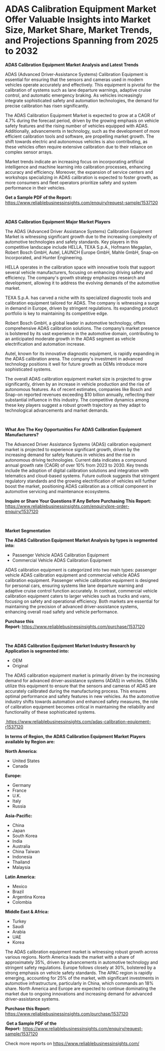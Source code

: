 <p><h1>ADAS Calibration Equipment Market Offer Valuable Insights into Market Size, Market Share, Market Trends, and Projections Spanning from 2025 to 2032</h1></p><p><strong>ADAS Calibration Equipment Market Analysis and Latest Trends</strong></p>
<p><p>ADAS (Advanced Driver-Assistance Systems) Calibration Equipment is essential for ensuring that the sensors and cameras used in modern vehicles operate accurately and effectively. This equipment is pivotal for the calibration of systems such as lane departure warnings, adaptive cruise control, and automatic emergency braking. As vehicles increasingly integrate sophisticated safety and automation technologies, the demand for precise calibration has risen significantly.</p><p>The ADAS Calibration Equipment Market is expected to grow at a CAGR of 4.7% during the forecast period, driven by the growing emphasis on vehicle safety features and the rising number of vehicles equipped with ADAS. Additionally, advancements in technology, such as the development of more efficient calibration tools and software, are propelling market growth. The shift towards electric and autonomous vehicles is also contributing, as these vehicles often require extensive calibration due to their reliance on complex sensor arrays.</p><p>Market trends indicate an increasing focus on incorporating artificial intelligence and machine learning into calibration processes, enhancing accuracy and efficiency. Moreover, the expansion of service centers and workshops specializing in ADAS calibration is expected to foster growth, as more consumers and fleet operators prioritize safety and system performance in their vehicles.</p></p>
<p><strong>Get a Sample PDF of the Report:&nbsp;</strong> <a href="https://www.reliablebusinessinsights.com/enquiry/request-sample/1537120?utm_campaign=2317&utm_medium=2&utm_source=Github&utm_content=ia&utm_term=17022025&utm_id=adas-calibration-equipment">https://www.reliablebusinessinsights.com/enquiry/request-sample/1537120</a></p>
<p>&nbsp;</p>
<p><strong>ADAS Calibration Equipment Major Market Players</strong></p>
<p><p>The ADAS (Advanced Driver Assistance Systems) Calibration Equipment Market is witnessing significant growth due to the increasing complexity of automotive technologies and safety standards. Key players in this competitive landscape include HELLA, TEXA S.p.A., Hofmann Megaplan, Robert Bosch GmbH, Autel, LAUNCH Europe GmbH, Mahle GmbH, Snap-on Incorporated, and Hunter Engineering.</p><p>HELLA operates in the calibration space with innovative tools that support several vehicle manufacturers, focusing on enhancing driving safety and efficiency. The company's growth strategy emphasizes research and development, allowing it to address the evolving demands of the automotive market.</p><p>TEXA S.p.A. has carved a niche with its specialized diagnostic tools and calibration equipment tailored for ADAS. The company is witnessing a surge in demand in Europe, driven by stringent regulations. Its expanding product portfolio is key to maintaining its competitive edge.</p><p>Robert Bosch GmbH, a global leader in automotive technology, offers comprehensive ADAS calibration solutions. The company’s market presence is bolstered by its vast experience in the automotive domain, contributing to an anticipated moderate growth in the ADAS segment as vehicle electrification and automation increase.</p><p>Autel, known for its innovative diagnostic equipment, is rapidly expanding in the ADAS calibration arena. The company's investment in advanced technology positions it well for future growth as OEMs introduce more sophisticated systems.</p><p>The overall ADAS calibration equipment market size is projected to grow significantly, driven by an increase in vehicle production and the rise of autonomous features. As of recent estimates, companies like Bosch and Snap-on reported revenues exceeding $10 billion annually, reflecting their substantial influence in this industry. The competitive dynamics among these key players suggest a robust growth trajectory as they adapt to technological advancements and market demands.</p></p>
<p>&nbsp;</p>
<p><strong>What Are The Key Opportunities For ADAS Calibration Equipment Manufacturers?</strong></p>
<p><p>The Advanced Driver Assistance Systems (ADAS) calibration equipment market is projected to experience significant growth, driven by the increasing demand for safety features in vehicles and the rise in autonomous driving technologies. Current data indicates a compound annual growth rate (CAGR) of over 10% from 2023 to 2030. Key trends include the adoption of digital calibration solutions and integration with telematics and cloud-based systems. Future outlook suggests that stringent regulatory standards and the growing electrification of vehicles will further boost the market, positioning ADAS calibration as a critical component in automotive servicing and maintenance ecosystems.</p></p>
<p><strong>Inquire or Share Your Questions If Any Before Purchasing This Report:</strong> <a href="https://www.reliablebusinessinsights.com/enquiry/pre-order-enquiry/1537120?utm_campaign=2317&utm_medium=2&utm_source=Github&utm_content=ia&utm_term=17022025&utm_id=adas-calibration-equipment">https://www.reliablebusinessinsights.com/enquiry/pre-order-enquiry/1537120</a></p>
<p>&nbsp;</p>
<p><strong>Market Segmentation</strong></p>
<p><strong>The ADAS Calibration Equipment Market Analysis by types is segmented into:</strong></p>
<p><ul><li>Passenger Vehicle ADAS Calibration Equipment</li><li>Commercial Vehicle ADAS Calibration Equipment</li></ul></p>
<p><p>ADAS calibration equipment is categorized into two main types: passenger vehicle ADAS calibration equipment and commercial vehicle ADAS calibration equipment. Passenger vehicle calibration equipment is designed for personal cars, ensuring systems like lane departure warning and adaptive cruise control function accurately. In contrast, commercial vehicle calibration equipment caters to larger vehicles such as trucks and vans, focusing on safety and operational efficiency. Both markets are essential for maintaining the precision of advanced driver-assistance systems, enhancing overall road safety and vehicle performance.</p></p>
<p><strong>Purchase this Report:&nbsp;</strong><a href="https://www.reliablebusinessinsights.com/purchase/1537120?utm_campaign=2317&utm_medium=2&utm_source=Github&utm_content=ia&utm_term=17022025&utm_id=adas-calibration-equipment">https://www.reliablebusinessinsights.com/purchase/1537120</a></p>
<p>&nbsp;</p>
<p><strong>The ADAS Calibration Equipment Market Industry Research by Application is segmented into:</strong></p>
<p><ul><li>OEM</li><li>Original</li></ul></p>
<p><p>The ADAS calibration equipment market is primarily driven by the increasing demand for advanced driver-assistance systems (ADAS) in vehicles. OEMs utilize this equipment to ensure that the sensors and cameras of ADAS are accurately calibrated during the manufacturing process. This ensures optimal performance and safety features in new vehicles. As the automotive industry shifts towards automation and enhanced safety measures, the role of calibration equipment becomes critical in maintaining the reliability and functionality of these sophisticated systems.</p></p>
<p><a href="https://www.reliablebusinessinsights.com/adas-calibration-equipment-r1537120?utm_campaign=2317&utm_medium=2&utm_source=Github&utm_content=ia&utm_term=17022025&utm_id=adas-calibration-equipment">&nbsp;https://www.reliablebusinessinsights.com/adas-calibration-equipment-r1537120</a></p>
<p><strong>In terms of Region, the ADAS Calibration Equipment Market Players available by Region are:</strong></p>
<p>
    <p> <strong> North America: </strong>
        <ul>
            <li>United States</li>
            <li>Canada</li>
        </ul>
        </p> 
    <p> <strong> Europe: </strong>
        <ul>
            <li>Germany</li>
            <li>France</li>
            <li>U.K.</li>
            <li>Italy</li>
            <li>Russia</li>
        </ul>
        </p> 
    <p> <strong> Asia-Pacific: </strong>
        <ul>
            <li>China</li>
            <li>Japan</li>
            <li>South Korea</li>
            <li>India</li>
            <li>Australia</li>
            <li>China Taiwan</li>
            <li>Indonesia</li>
            <li>Thailand</li>
            <li>Malaysia</li>
        </ul>
        </p> 
    <p> <strong> Latin America: </strong>
        <ul>
            <li>Mexico</li>
            <li>Brazil</li>
            <li>Argentina Korea</li>
            <li>Colombia</li>
        </ul>
        </p> 
    <p> <strong> Middle East & Africa: </strong>
        <ul>
            <li>Turkey</li>
            <li>Saudi</li>
            <li>Arabia</li>
            <li>UAE</li>
            <li>Korea</li>
        </ul>
    </p>
    </p>
<p><p>The ADAS calibration equipment market is witnessing robust growth across various regions. North America leads the market with a share of approximately 35%, driven by advancements in automotive technology and stringent safety regulations. Europe follows closely at 30%, bolstered by a strong emphasis on vehicle safety standards. The APAC region is rapidly emerging, accounting for 25% of the market, with significant investments in automotive infrastructure, particularly in China, which commands an 18% share. North America and Europe are expected to continue dominating the market due to ongoing innovations and increasing demand for advanced driver-assistance systems.</p></p>
<p><strong>Purchase this Report: </strong><a href="https://www.reliablebusinessinsights.com/purchase/1537120?utm_campaign=2317&utm_medium=2&utm_source=Github&utm_content=ia&utm_term=17022025&utm_id=adas-calibration-equipment">https://www.reliablebusinessinsights.com/purchase/1537120</a></p>
<p>&nbsp;<strong>Get a Sample PDF of the Report:&nbsp;&nbsp;</strong><a href="https://www.reliablebusinessinsights.com/enquiry/request-sample/1537120?utm_campaign=2317&utm_medium=2&utm_source=Github&utm_content=ia&utm_term=17022025&utm_id=adas-calibration-equipment">https://www.reliablebusinessinsights.com/enquiry/request-sample/1537120</a></p>
<p><strong></strong></p>
<p>Check more reports on <a href="https://www.reliablebusinessinsights.com/?utm_campaign=2317&utm_medium=2&utm_source=Github&utm_content=ia&utm_term=17022025&utm_id=adas-calibration-equipment">https://www.reliablebusinessinsights.com/</a></p>